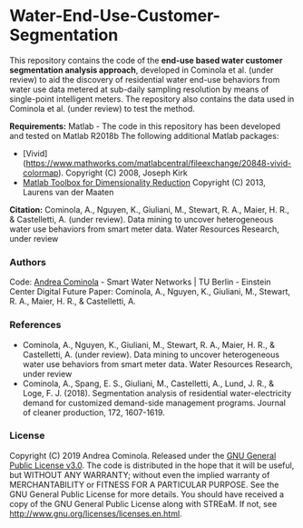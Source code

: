 # Water-End-Use-Customer-Segmentation

This repository contains the code of the **end-use based water customer segmentation analysis approach**, developed in Cominola et al. (under review) to aid the discovery of residential water end-use behaviors from water use data metered at sub-daily sampling resolution by means of single-point intelligent meters. The repository also contains the data used in Cominola et al. (under review) to test the method.

**Requirements:** 
Matlab - The code in this repository has been developed and tested on Matlab R2018b
The following additional Matlab packages: 
- [Vivid] (https://www.mathworks.com/matlabcentral/fileexchange/20848-vivid-colormap). Copyright (C) 2008, Joseph Kirk
- [Matlab Toolbox for Dimensionality Reduction](https://lvdmaaten.github.io/drtoolbox/) Copyright (C) 2013, Laurens van der Maaten

**Citation:** Cominola, A., Nguyen, K., Giuliani, M., Stewart, R. A., Maier, H. R., & Castelletti, A. (under review). Data mining to uncover heterogeneous water use behaviors from smart meter data. Water Resources Research, under review

### Authors
Code: [Andrea Cominola](https://www.swn.tu-berlin.de/) - Smart Water Networks | TU Berlin - Einstein Center Digital Future
Paper: Cominola, A., Nguyen, K., Giuliani, M., Stewart, R. A., Maier, H. R., & Castelletti, A. 

### References
- Cominola, A., Nguyen, K., Giuliani, M., Stewart, R. A., Maier, H. R., & Castelletti, A. (under review). Data mining to uncover heterogeneous water use behaviors from smart meter data. Water Resources Research, under review
- Cominola, A., Spang, E. S., Giuliani, M., Castelletti, A., Lund, J. R., & Loge, F. J. (2018). Segmentation analysis of residential water-electricity demand for customized demand-side management programs. Journal of cleaner production, 172, 1607-1619.

### License

Copyright (C) 2019 Andrea Cominola. Released under the [GNU General Public License v3.0](LICENSE).
The code is distributed in the hope that it will be useful, but WITHOUT ANY WARRANTY; without even the implied warranty of MERCHANTABILITY or FITNESS FOR A PARTICULAR PURPOSE. See the GNU General Public License for more details.
You should have received a copy of the GNU General Public License along with STREaM. If not, see http://www.gnu.org/licenses/licenses.en.html.
